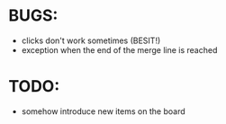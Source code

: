 # BUGS:
  - clicks don't work sometimes (BESIT!)
  - exception when the end of the merge line is reached

# TODO:
- somehow introduce new items on the board 
